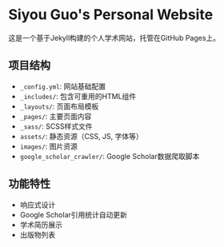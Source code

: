 # Siyou Guo's Personal Website

这是一个基于Jekyll构建的个人学术网站，托管在GitHub Pages上。

## 项目结构

- `_config.yml`: 网站基础配置
- `_includes/`: 包含可重用的HTML组件
- `_layouts/`: 页面布局模板
- `_pages/`: 主要页面内容
- `_sass/`: SCSS样式文件
- `assets/`: 静态资源（CSS, JS, 字体等）
- `images/`: 图片资源
- `google_scholar_crawler/`: Google Scholar数据爬取脚本

## 功能特性

- 响应式设计
- Google Scholar引用统计自动更新
- 学术简历展示
- 出版物列表